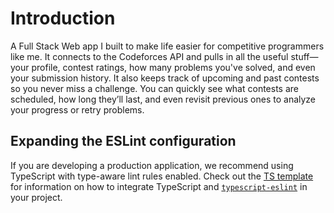 # Introduction

 A Full Stack Web app I built to make life easier for competitive programmers like me. It connects to the Codeforces API and pulls in all the useful stuff—your profile, contest ratings, how many problems you've solved, and even your submission history.
It also keeps track of upcoming and past contests so you never miss a challenge. You can quickly see what contests are scheduled, how long they’ll last, and even revisit previous ones to analyze your progress or retry problems.



## Expanding the ESLint configuration

If you are developing a production application, we recommend using TypeScript with type-aware lint rules enabled. Check out the [TS template](https://github.com/vitejs/vite/tree/main/packages/create-vite/template-react-ts) for information on how to integrate TypeScript and [`typescript-eslint`](https://typescript-eslint.io) in your project.
